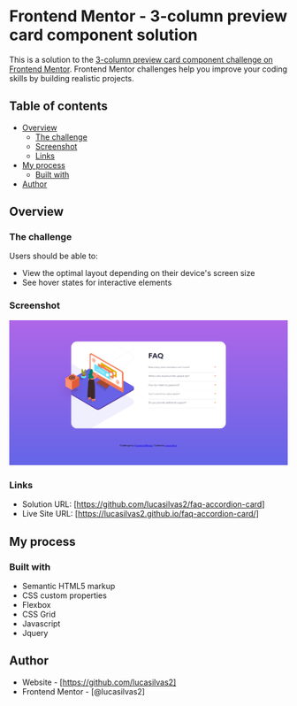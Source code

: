# Frontend Mentor - 3-column preview card component solution

This is a solution to the [3-column preview card component challenge on Frontend Mentor](https://www.frontendmentor.io/challenges/3column-preview-card-component-pH92eAR2-). Frontend Mentor challenges help you improve your coding skills by building realistic projects. 

## Table of contents

- [Overview](#overview)
  - [The challenge](#the-challenge)
  - [Screenshot](#screenshot)
  - [Links](#links)
- [My process](#my-process)
  - [Built with](#built-with)
- [Author](#author)

## Overview

### The challenge

Users should be able to:

- View the optimal layout depending on their device's screen size
- See hover states for interactive elements

### Screenshot

![](./design/screenshot.png)

### Links

- Solution URL: [https://github.com/lucasilvas2/faq-accordion-card]
- Live Site URL: [https://lucasilvas2.github.io/faq-accordion-card/]

## My process

### Built with

- Semantic HTML5 markup
- CSS custom properties
- Flexbox
- CSS Grid
- Javascript
- Jquery
## Author

- Website - [https://github.com/lucasilvas2]
- Frontend Mentor - [@lucasilvas2]


